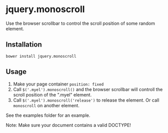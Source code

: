 jquery.monoscroll
=================

Use the browser scrollbar to control the scroll position of some random element.


## Installation

`bower install jquery.monoscroll`


## Usage

1. Make your page container `position: fixed`
2. Call `$('.myel').monoscroll()` and the browser scrollbar will controll the
   scroll position of the ".myel" element.
3. Call `$('.myel').monoscroll('release')` to release the element. Or call
   `monoscroll` on another element.

See the examples folder for an example.


Note: Make sure your document contains a valid DOCTYPE!
